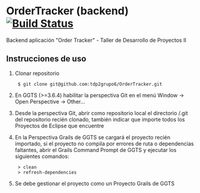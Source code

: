 # OrderTracker (backend) [![Build Status](https://travis-ci.org/tdp2grupo6/OrderTracker.svg?branch=master)](https://travis-ci.org/tdp2grupo6/OrderTracker)

Backend aplicación "Order Tracker" - Taller de Desarrollo de Proyectos II

## Instrucciones de uso

1. Clonar repositorio

		$ git clone git@github.com:tdp2grupo6/OrderTracker.git

2. En GGTS (>=3.6.4) habilitar la perspectiva Git en el menú Window -> Open Perspective -> Other...

3. Desde la perspectiva Git, abrir como repositorio local el directorio /.git del repositorio recién clonado, también indicar que importe todos los Proyectos de Eclipse que encuentre

4. En la Perspectiva Grails de GGTS se cargará el proyecto recién importado, si el proyecto no compila por errores de ruta o dependencias faltantes, abrir el Grails Command Prompt de GGTS y ejecutar los siguientes comandos:

		> clean
		> refresh-dependencies

5. Se debe gestionar el proyecto como un Proyecto Grails de GGTS